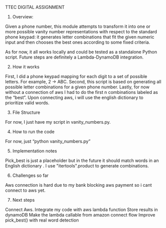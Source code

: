 TTEC DIGITAL ASSIGNMENT

1. Overview:

Given a phone number, this module attempts to transform it into one or more possible vanity number representations with respect to the standard phone keypad: it generates letter combinations that fit the given numeric input and then chooses the best ones according to some fixed criteria.

As for now, it all works locally and could be tested as a standalone Python script. Future steps are definitely a Lambda-DynamoDB integration.

2. How it works

First, I did a phone keypad mapping for each digit to a set of possible letters. For example, 2 -> ABC. Second, this script is based on generating all possible letter combinations for a given phone number. Lastly, for now without a connection of aws I had to do the first n combinations labeled as the “best”. Upon connecting aws, i will use the english dictionary to prioritize valid words.

3. File Structure

For now, I just have my script in vanity_numbers.py.

4. How to run the code

For now, just “python vanity_numbers.py”

5. Implementation notes

Pick_best is just a placeholder but in the future it should match words in an English dictionary . I use "itertools".product to generate combinations.

6. Challenges so far

Aws connection is hard due to my bank blocking aws payment so i cant connect to aws yet.

7. Next steps

Connect Aws.
Integrate my code with aws lambda function
Store results in dynamoDB
Make the lambda callable from amazon connect flow
Improve pick_best() with real word detection
